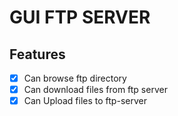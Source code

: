 # GUI FTP SERVER

## Features

- [x] Can browse ftp directory
- [x] Can download files from ftp server
- [x] Can Upload files to ftp-server